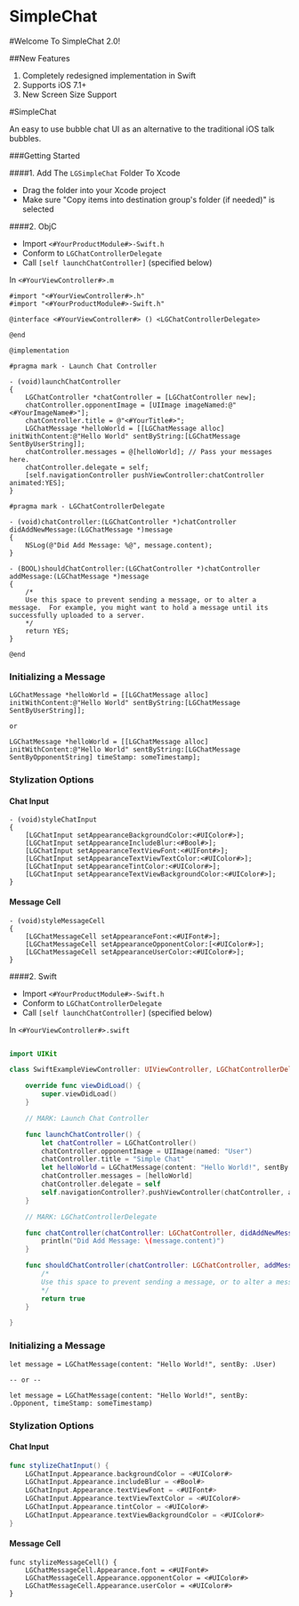 SimpleChat
==========

#Welcome To SimpleChat 2.0!

##New Features

1. Completely redesigned implementation in Swift
2. Supports iOS 7.1+
3. New Screen Size Support

#SimpleChat

An easy to use bubble chat UI as an alternative to the traditional iOS talk bubbles.

<p align="center">
  <!-- <img src="http://i.stack.imgur.com/OrRIO.png?raw=true"><img /> -->
</p>


###Getting Started

####1. Add The `LGSimpleChat` Folder To Xcode

- Drag the folder into your Xcode project
- Make sure "Copy items into destination group's folder (if needed)" is selected

####2. ObjC

- Import `<#YourProductModule#>-Swift.h`
- Conform to `LGChatControllerDelegate`
- Call `[self launchChatController]` (specified below)

In `<#YourViewController#>.m`

```ObjC
#import "<#YourViewController#>.h"
#import "<#YourProductModule#>-Swift.h"

@interface <#YourViewController#> () <LGChatControllerDelegate>

@end

@implementation

#pragma mark - Launch Chat Controller

- (void)launchChatController
{
    LGChatController *chatController = [LGChatController new];
    chatController.opponentImage = [UIImage imageNamed:@"<#YourImageName#>"];
    chatController.title = @"<#YourTitle#>";
    LGChatMessage *helloWorld = [[LGChatMessage alloc] initWithContent:@"Hello World" sentByString:[LGChatMessage SentByUserString]];
    chatController.messages = @[helloWorld]; // Pass your messages here.
    chatController.delegate = self;
    [self.navigationController pushViewController:chatController animated:YES];
}

#pragma mark - LGChatControllerDelegate

- (void)chatController:(LGChatController *)chatController didAddNewMessage:(LGChatMessage *)message
{
    NSLog(@"Did Add Message: %@", message.content);
}

- (BOOL)shouldChatController:(LGChatController *)chatController addMessage:(LGChatMessage *)message
{
    /*
    Use this space to prevent sending a message, or to alter a message.  For example, you might want to hold a message until its successfully uploaded to a server.
    */
    return YES;
}

@end

```

### Initializing a Message

```ObjC
LGChatMessage *helloWorld = [[LGChatMessage alloc] initWithContent:@"Hello World" sentByString:[LGChatMessage SentByUserString]];

or

LGChatMessage *helloWorld = [[LGChatMessage alloc] initWithContent:@"Hello World" sentByString:[LGChatMessage SentByOpponentString] timeStamp: someTimestamp];
```

### Stylization Options

#### Chat Input

```ObjC
- (void)styleChatInput
{
    [LGChatInput setAppearanceBackgroundColor:<#UIColor#>];
    [LGChatInput setAppearanceIncludeBlur:<#Bool#>];
    [LGChatInput setAppearanceTextViewFont:<#UIFont#>];
    [LGChatInput setAppearanceTextViewTextColor:<#UIColor#>];
    [LGChatInput setAppearanceTintColor:<#UIColor#>];
    [LGChatInput setAppearanceTextViewBackgroundColor:<#UIColor#>];
}
```

#### Message Cell

```ObjC
- (void)styleMessageCell
{
    [LGChatMessageCell setAppearanceFont:<#UIFont#>];
    [LGChatMessageCell setAppearanceOpponentColor:[<#UIColor#>];
    [LGChatMessageCell setAppearanceUserColor:<#UIColor#>];
}
```

####2. Swift

- Import `<#YourProductModule#>-Swift.h`
- Conform to `LGChatControllerDelegate`
- Call `[self launchChatController]` (specified below)

In `<#YourViewController#>.swift`

```Swift

import UIKit

class SwiftExampleViewController: UIViewController, LGChatControllerDelegate {

    override func viewDidLoad() {
        super.viewDidLoad()
    }

    // MARK: Launch Chat Controller

    func launchChatController() {
        let chatController = LGChatController()
        chatController.opponentImage = UIImage(named: "User")
        chatController.title = "Simple Chat"
        let helloWorld = LGChatMessage(content: "Hello World!", sentBy: .User)
        chatController.messages = [helloWorld]
        chatController.delegate = self
        self.navigationController?.pushViewController(chatController, animated: true)
    }

    // MARK: LGChatControllerDelegate

    func chatController(chatController: LGChatController, didAddNewMessage message: LGChatMessage) {
        println("Did Add Message: \(message.content)")
    }

    func shouldChatController(chatController: LGChatController, addMessage message: LGChatMessage) -> Bool {
        /*
        Use this space to prevent sending a message, or to alter a message.  For example, you might want to hold a message until its successfully uploaded to a server.
        */
        return true
    }

}

```

### Initializing a Message

```ObjC
let message = LGChatMessage(content: "Hello World!", sentBy: .User)

-- or --

let message = LGChatMessage(content: "Hello World!", sentBy: .Opponent, timeStamp: someTimestamp)
```

### Stylization Options

#### Chat Input

```Swift
func stylizeChatInput() {
    LGChatInput.Appearance.backgroundColor = <#UIColor#>
    LGChatInput.Appearance.includeBlur = <#Bool#>
    LGChatInput.Appearance.textViewFont = <#UIFont#>
    LGChatInput.Appearance.textViewTextColor = <#UIColor#>
    LGChatInput.Appearance.tintColor = <#UIColor#>
    LGChatInput.Appearance.textViewBackgroundColor = <#UIColor#>
}
```

#### Message Cell

```ObjC
func stylizeMessageCell() {
    LGChatMessageCell.Appearance.font = <#UIFont#>
    LGChatMessageCell.Appearance.opponentColor = <#UIColor#>
    LGChatMessageCell.Appearance.userColor = <#UIColor#>
}
```




<!--

***** COMING SOON *****

###Status Notifications

You can run these if you'd like to notify the user that their connection to the server is inactive.  Call isOffline to show the notification, call isOnline to hide it.  It is safe to call these repeatedly.
```ObjC
/*!
 Notify UI that user is: Offline
 */
- (void) isOffline;
/*!
 Notify UI that user is: Online
 */
- (void) isOnline;
```

-->

